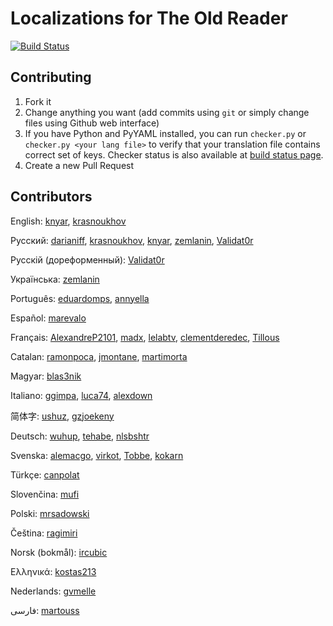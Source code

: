# Localizations for The Old Reader

[![Build Status](https://travis-ci.org/theoldreader/i18n.png)](https://travis-ci.org/theoldreader/i18n)

## Contributing

1. Fork it
1. Change anything you want (add commits using ```git``` or simply change files using Github web interface)
1. If you have Python and PyYAML installed, you can run ```checker.py``` or ```checker.py <your lang file>``` to verify that your translation file contains correct set of keys. Checker status is also available at [build status page](https://travis-ci.org/theoldreader/i18n).
1. Create a new Pull Request

## Contributors

English: [knyar](https://github.com/knyar), [krasnoukhov](https://github.com/krasnoukhov)

Русский: [darianiff](https://github.com/darianiff), [krasnoukhov](https://github.com/krasnoukhov), [knyar](https://github.com/knyar), [zemlanin](https://github.com/zemlanin), [Validat0r](https://github.com/Validat0r)

Русскій (дореформенный): [Validat0r](https://github.com/Validat0r)

Українська: [zemlanin](https://github.com/zemlanin)

Português: [eduardomps](https://github.com/eduardomps), [annyella](https://github.com/annyella) 

Español: [marevalo](https://github.com/marevalo)

Français: [AlexandreP2101](https://github.com/AlexandreP2101), [madx](https://github.com/madx), [lelabtv](https://github.com/lelabtv), [clementderedec](https://github.com/clementderedec), [Tillous](https://github.com/Tillous)

Catalan: [ramonpoca](https://github.com/ramonpoca), [jmontane](https://github.com/jmontane), [martimorta](https://github.com/martimorta)

Magyar: [blas3nik](https://github.com/blas3nik)

Italiano: [ggimpa](https://github.com/ggimpa), [luca74](https://github.com/luca74), [alexdown](https://github.com/alexdown)

简体字: [ushuz](https://github.com/ushuz), [gzjoekeny](https://github.com/gzjoekeny)

Deutsch: [wuhup](https://github.com/wuhup), [tehabe](https://github.com/tehabe), [nlsbshtr](https://github.com/nlsbshtr)

Svenska: [alemacgo](https://github.com/alemacgo), [virkot](https://github.com/virkot), [Tobbe](https://github.com/Tobbe), [kokarn](https://github.com/kokarn)

Türkçe: [canpolat](https://github.com/canpolat)

Slovenčina: [mufi](https://github.com/mufi)

Polski: [mrsadowski](https://github.com/mrsadowski)

Čeština: [ragimiri](https://github.com/ragimiri)

Norsk (bokmål): [ircubic](https://github.com/ircubic)

Ελληνικά: [kostas213](https://github.com/kostas213)

Nederlands: [gvmelle](https://github.com/gvmelle)

فارسی: [martouss](https://github.com/martouss)
